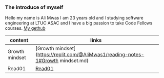 ### The introduce of myself
Hello my name is Ali Mwas I am 23 years old and I studying software engineering at LTUC ASAC and I have a big passion to take Code Fellows courses. 
[My gethub](https://github.com/AliMwas)


| content     |     links   |
| ----------- | ----------- |
| Growth mindset      | [Growth mindset](https://replit.com/@AliMwas1/reading-notes-1#Growth mindset.md) |
| Read01   | [Read01](Read01)        |
